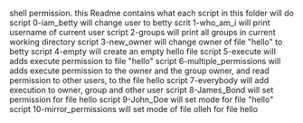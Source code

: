 shell permission. this Readme contains what each script in this folder will do
script 0-iam_betty will change user to betty
scrit 1-who_am_i will print username of current user
script 2-groups will print all groups in current working directory
script 3-new_owner will change owner of file "hello" to betty
script 4-empty  will create an empty hello file
script 5-execute will adds execute permission to file "hello"
script 6-multiple_permissions will adds execute permission to the owner and the group owner, and read permission to other users, to the file hello
script 7-everybody will add execution to owner, group and other user
script 8-James_Bond will set permission for file hello
script 9-John_Doe will set mode for file "hello"
script 10-mirror_permissions will set mode of file olleh for file hello

